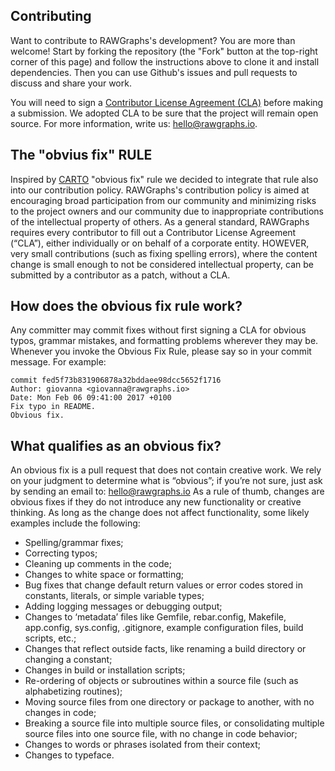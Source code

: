 ## Contributing

Want to contribute to RAWGraphs's development? You are more than welcome! Start by forking the repository (the "Fork" button at the top-right corner of this page) and follow the instructions above to clone it and install dependencies.
Then you can use Github's issues and pull requests to discuss and share your work.

You will need to sign a [Contributor License Agreement (CLA)](https://www.clahub.com/agreements/densitydesign/raw) before making a submission. We adopted CLA to be sure that the project will remain open source.
For more information, write us: <hello@rawgraphs.io>.

## The "obvius fix" RULE

Inspired by [CARTO](https://carto.com/contributions/#obvious-fix) "obvious fix" rule we decided to integrate that rule also into our contribution policy.
RAWGraphs's contribution policy is aimed at encouraging broad participation from our community and minimizing risks to the project owners and our community due to inappropriate contributions of the intellectual property of others.
As a general standard, RAWGraphs requires every contributor to fill out a Contributor License Agreement (“CLA”), either individually or on behalf of a corporate entity.
HOWEVER, very small contributions (such as fixing spelling errors), where the content change is small enough to not be considered intellectual property, can be submitted by a contributor as a patch, without a CLA.

## How does the obvious fix rule work?

Any committer may commit fixes without first signing a CLA for obvious typos, grammar mistakes, and formatting problems wherever they may be.
Whenever you invoke the Obvious Fix Rule, please say so in your commit message. For example:

```
commit fed5f73b831906878a32bddaee98dcc5652f1716
Author: giovanna <giovanna@rawgraphs.io>
Date: Mon Feb 06 09:41:00 2017 +0100
Fix typo in README.
Obvious fix.
```

## What qualifies as an obvious fix?

An obvious fix is a pull request that does not contain creative work. We rely on your judgment to determine what is “obvious”; if you’re not sure, just ask by sending an email to: hello@rawgraphs.io
As a rule of thumb, changes are obvious fixes if they do not introduce any new functionality or creative thinking. As long as the change does not affect functionality, some likely examples include the following:
* Spelling/grammar fixes;
* Correcting typos;
* Cleaning up comments in the code;
* Changes to white space or formatting;
* Bug fixes that change default return values or error codes stored in constants, literals, or simple variable types;
* Adding logging messages or debugging output;
* Changes to ‘metadata’ files like Gemfile, rebar.config, Makefile, app.config, sys.config, .gitignore, example configuration files, build scripts, etc.;
* Changes that reflect outside facts, like renaming a build directory or changing a constant;
* Changes in build or installation scripts;
* Re-ordering of objects or subroutines within a source file (such as alphabetizing routines);
* Moving source files from one directory or package to another, with no changes in code;
* Breaking a source file into multiple source files, or consolidating multiple source files into one source file, with no change in code behavior;
* Changes to words or phrases isolated from their context;
* Changes to typeface.
